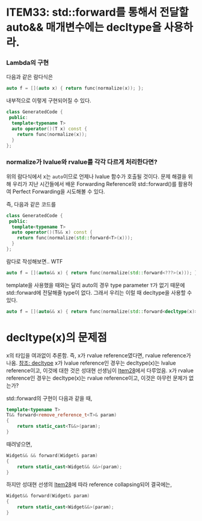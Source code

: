 # ITEM33: std::forward를 통해서 전달할 auto&& 매개변수에는 decltype을 사용하라.

### Lambda의 구현
다음과 같은 람다식은
```c++
auto f = [](auto x) { return func(normalize(x)); };
```

내부적으로 이렇게 구현되어질 수 있다.
```c++
class GeneratedCode {
 public:
  template<typename T>
  auto operator()(T x) const {
    return func(normalize(x));
  }
};
```

### normalize가 lvalue와 rvalue를 각각 다르게 처리한다면?
위의 람다식에서 x는 ```auto```이므로 언제나 lvalue 함수가 호출될 것이다.
문제 해결을 위해 우리가 지난 시간들에서 배운 Forwarding Reference와 std::forward()를 활용하여 Perfect Forwarding을 시도해볼 수 있다.

즉, 다음과 같은 코드를
```c++
class GeneratedCode {
 public:
  template<typename T>
  auto operator()(T&& x) const {
    return func(normalize(std::forward<T>(x)));
  }
};
```

람다로 작성해보면.. WTF
```c++
auto f = [](auto&& x) { return func(normalize(std::forward<???>(x))); };
```

template을 사용했을 때와는 달리 auto의 경우 type parameter ```T```가 없기 때문에 std::forward에 전달해줄 type이 없다.
그래서 우리는 이럴 때 decltype을 사용할 수 있다.
```c++
auto f = [](auto&& x) { return func(normalize(std::forward<decltype(x)>(x))); };
```

# decltype(x)의 문제점
x의 타입을 여과없이 추론함. 즉, x가 rvalue reference였다면, rvalue reference가 나옴. [참조: decltype](https://github.com/jwvg0425/ModernCppStudy/wiki/item-3)
x가 lvalue reference인 경우는 decltype(x)는 lvalue reference이고, 이것에 대한 것은 성대현 선생님이 [Item28](https://github.com/lunchclass/cpp/blob/master/ITEM28.md)에서 다루었음.
x가 rvalue reference인 경우는 decltype(x)는 rvalue reference이고, 이것은 아무런 문제가 없는가?

std::forward의 구현이 다음과 같을 때,
```c++
template<typename T>
T&& forward<remove_reference_t<T>& param)
{
    return static_cast<T&&>(param);
}
```

때려넣으면,
```c++
Widget&& && forward(Widget& param)
{
    return static_cast<Widget&& &&>(param);
}
```

하지만 성대현 선생의 [Item28](https://github.com/lunchclass/cpp/blob/master/ITEM28.md)에 따라 reference collapsing되어 결국에는,
```c++
Widget&& forward(Widget& param)
{
    return static_cast<Widget&&>(param);
}
```
